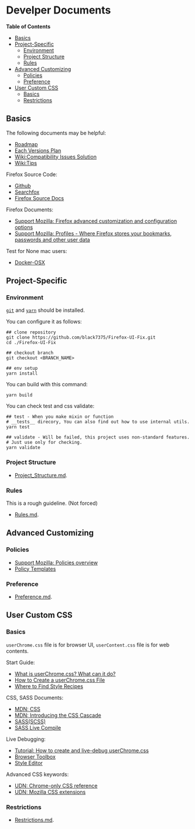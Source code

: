 # Develper Documents

<!-- markdown-toc start - Don't edit this section. Run M-x markdown-toc-refresh-toc -->
**Table of Contents**

- [Basics](#basics)
- [Project-Specific](#project-specific)
  * [Environment](#environment)
  * [Project Structure](#project-structure)
  * [Rules](#rules)
- [Advanced Customizing](#advanced-customizing)
  * [Policies](#policies)
  * [Preference](#preference)
- [User Custom CSS](#user-custom-css)
  * [Basics](#basics-1)
  * [Restrictions](#restrictions)

<!-- markdown-toc end -->

## Basics
The following documents may be helpful:
- [Roadmap](https://github.com/black7375/Firefox-UI-Fix/issues/2)
- [Each Versions Plan](https://github.com/black7375/Firefox-UI-Fix/milestones)
- [Wiki:Compatibility Issues Solution](https://github.com/black7375/Firefox-UI-Fix/wiki/Compatibility-Issues-Solution)
- [Wiki:Tips](https://github.com/black7375/Firefox-UI-Fix/wiki/Tips)

Firefox Source Code:
- [Github](https://github.com/mozilla/gecko-dev)
- [Searchfox](https://searchfox.org/)
- [Firefox Source Docs](https://firefox-source-docs.mozilla.org/)

Firefox Documents:
- [Support Mozilla: Firefox advanced customization and configuration options](https://support.mozilla.org/en-US/kb/firefox-advanced-customization-and-configuration)
- [Support Mozilla: Profiles - Where Firefox stores your bookmarks, passwords and other user data](https://support.mozilla.org/en-US/kb/profiles-where-firefox-stores-user-data)

Test for None mac users:
- [Docker-OSX](https://github.com/sickcodes/Docker-OSX)

## Project-Specific
### Environment
[`git`](https://git-scm.com/) and [`yarn`](https://yarnpkg.com/) should be installed.

You can configure it as follows:
```shell
## clone repository
git clone https://github.com/black7375/Firefox-UI-Fix.git
cd ./Firefox-UI-Fix

## checkout branch
git checkout <BRANCH_NAME>

## env setup
yarn install
```

You can build with this command:
```shell
yarn build
```

You can check test and css validate:
```shell
## test - When you make mixin or function
# __tests__ direcory, You can also find out how to use internal utils.
yarn test

## validate - Will be failed, this project uses non-standard features.
# Just use only for checking.
yarn validate
```

### Project Structure
- [Project\_Structure.md](./Project_Structure.md).

### Rules
This is a rough guideline. (Not forced)

- [Rules.md](./Rules.md).

## Advanced Customizing
### Policies
- [Support Mozilla: Policies overview](https://support.mozilla.org/en-US/products/firefox-enterprise/policies-customization-enterprise/policies-overview-enterprise)
- [Policy Templates](https://github.com/mozilla/policy-templates)

### Preference
- [Preference.md](./Preference.md).

## User Custom CSS
### Basics
`userChrome.css` file is for browser UI, `userContent.css` file is for web contents.

Start Guide:
- [What is userChrome.css? What can it do?](https://www.userchrome.org/what-is-userchrome-css.html)
- [How to Create a userChrome.css File](https://www.userchrome.org/how-create-userchrome-css.html)
- [Where to Find Style Recipes](https://www.userchrome.org/find-user-style-recipes.html)

CSS, SASS Documents:
- [MDN: CSS](https://developer.mozilla.org/en-US/docs/Web/CSS)
- [MDN: Introducing the CSS Cascade](https://developer.mozilla.org/en-US/docs/Web/CSS/Cascade)
- [SASS(SCSS)](https://sass-lang.com/documentation)
- [SASS Live Compile](https://www.sassmeister.com/)

Live Debugging:
- [Tutorial: How to create and live-debug userChrome.css](https://www.reddit.com/r/FirefoxCSS/comments/73dvty/tutorial_how_to_create_and_livedebug_userchromecss/)
- [Browser Toolbox](https://developer.mozilla.org/en-US/docs/Tools/Browser_Toolbox)
- [Style Editor](https://developer.mozilla.org/en-US/docs/Tools/Style_Editor)

Advanced CSS keywords:
- [UDN: Chrome-only CSS reference](https://udn.realityripple.com/docs/Mozilla/Gecko/Chrome/CSS)
- [UDN: Mozilla CSS extensions](https://udn.realityripple.com/docs/Web/CSS/Mozilla_Extensions)

### Restrictions
- [Restrictions.md](./Restrictions.md).
